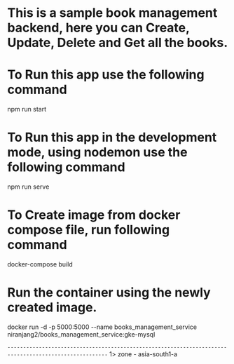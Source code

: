 # This is a sample book management backend, here you can Create, Update, Delete and Get all the books.

# To Run this app use the following command

npm run start

# To Run this app in the development mode, using nodemon use the following command

npm run serve

# To Create image from docker compose file, run following command

docker-compose build

# Run the container using the newly created image.

docker run -d -p 5000:5000 --name books_management_service niranjang2/books_management_service:gke-mysql

`------------------------------------------------------------------------------------------------------`
1>
zone - asia-south1-a
